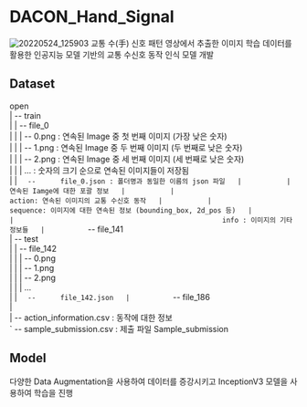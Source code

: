 # DACON_Hand_Signal
![20220524_125903](https://user-images.githubusercontent.com/84311270/169948268-3fad227f-bbdb-4a1d-8de3-d7d777e05c65.png)
교통 수(手) 신호 패턴 영상에서 추출한 이미지 학습 데이터를 활용한 인공지능 모델 기반의 교통 수신호 동작 인식 모델 개발

## Dataset
open  
	|	--	train  
	|			|	--	file_0  
	|			|			|	--		0.png : 연속된 Image 중 첫 번째 이미지 (가장 낮은 숫자)   
	|			|			|	--		1.png : 연속된 Image 중 두 번째 이미지 (두 번째로 낮은 숫자)  
	|			|			|	--		2.png : 연속된 Image 중 세 번째 이미지 (세 번째로 낮은 숫자)  
	|			|			|					...					: 숫자의 크기 순으로 연속된 이미지들이 저장됨  
	|			|			`	--		file_0.json : 폴더명과 동일한 이름의 json 파일  
	|			|													연속된 Iamge에 대한 포괄 정보  
	|			|													action: 연속된 이미지의 교통 수신호 동작  
	|			|													sequence: 이미지에 대한 연속된 정보 (bounding_box, 2d_pos 등)  
	|			|													info : 이미지의 기타 정보들  
	|			`	--	file_141  
	|	--	test  
	|			|	--	file_142  
	|			|			|	--		0.png  
	|			|			|	--		1.png  
	|			|			|	--		2.png  
	|			|			|					...  
	|			|			`	--		file_142.json  
	|			`	--	file_186  
	|  
	|	--	action_information.csv 	:	동작에 대한 정보	  
	`	--	sample_submission.csv	:	제출 파일 Sample_submission  
  
  ## Model
  다양한 Data Augmentation을 사용하여 데이터를 증강시키고 InceptionV3 모델을 사용하여 학습을 진행
  

  
